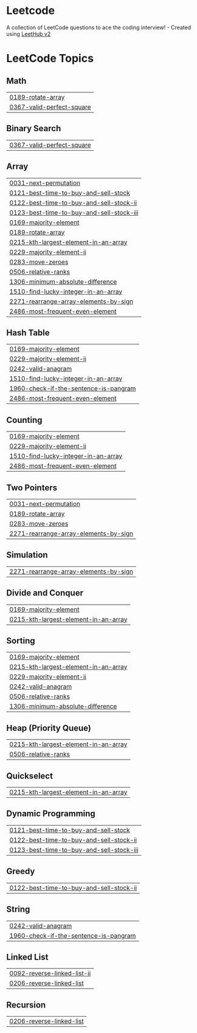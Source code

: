 # Leetcode
A collection of LeetCode questions to ace the coding interview! - Created using [LeetHub v2](https://github.com/arunbhardwaj/LeetHub-2.0)

<!---LeetCode Topics Start-->
# LeetCode Topics
## Math
|  |
| ------- |
| [0189-rotate-array](https://github.com/23mh1a05g0/Leetcode/tree/master/0189-rotate-array) |
| [0367-valid-perfect-square](https://github.com/23mh1a05g0/Leetcode/tree/master/0367-valid-perfect-square) |
## Binary Search
|  |
| ------- |
| [0367-valid-perfect-square](https://github.com/23mh1a05g0/Leetcode/tree/master/0367-valid-perfect-square) |
## Array
|  |
| ------- |
| [0031-next-permutation](https://github.com/23mh1a05g0/Leetcode/tree/master/0031-next-permutation) |
| [0121-best-time-to-buy-and-sell-stock](https://github.com/23mh1a05g0/Leetcode/tree/master/0121-best-time-to-buy-and-sell-stock) |
| [0122-best-time-to-buy-and-sell-stock-ii](https://github.com/23mh1a05g0/Leetcode/tree/master/0122-best-time-to-buy-and-sell-stock-ii) |
| [0123-best-time-to-buy-and-sell-stock-iii](https://github.com/23mh1a05g0/Leetcode/tree/master/0123-best-time-to-buy-and-sell-stock-iii) |
| [0169-majority-element](https://github.com/23mh1a05g0/Leetcode/tree/master/0169-majority-element) |
| [0189-rotate-array](https://github.com/23mh1a05g0/Leetcode/tree/master/0189-rotate-array) |
| [0215-kth-largest-element-in-an-array](https://github.com/23mh1a05g0/Leetcode/tree/master/0215-kth-largest-element-in-an-array) |
| [0229-majority-element-ii](https://github.com/23mh1a05g0/Leetcode/tree/master/0229-majority-element-ii) |
| [0283-move-zeroes](https://github.com/23mh1a05g0/Leetcode/tree/master/0283-move-zeroes) |
| [0506-relative-ranks](https://github.com/23mh1a05g0/Leetcode/tree/master/0506-relative-ranks) |
| [1306-minimum-absolute-difference](https://github.com/23mh1a05g0/Leetcode/tree/master/1306-minimum-absolute-difference) |
| [1510-find-lucky-integer-in-an-array](https://github.com/23mh1a05g0/Leetcode/tree/master/1510-find-lucky-integer-in-an-array) |
| [2271-rearrange-array-elements-by-sign](https://github.com/23mh1a05g0/Leetcode/tree/master/2271-rearrange-array-elements-by-sign) |
| [2486-most-frequent-even-element](https://github.com/23mh1a05g0/Leetcode/tree/master/2486-most-frequent-even-element) |
## Hash Table
|  |
| ------- |
| [0169-majority-element](https://github.com/23mh1a05g0/Leetcode/tree/master/0169-majority-element) |
| [0229-majority-element-ii](https://github.com/23mh1a05g0/Leetcode/tree/master/0229-majority-element-ii) |
| [0242-valid-anagram](https://github.com/23mh1a05g0/Leetcode/tree/master/0242-valid-anagram) |
| [1510-find-lucky-integer-in-an-array](https://github.com/23mh1a05g0/Leetcode/tree/master/1510-find-lucky-integer-in-an-array) |
| [1960-check-if-the-sentence-is-pangram](https://github.com/23mh1a05g0/Leetcode/tree/master/1960-check-if-the-sentence-is-pangram) |
| [2486-most-frequent-even-element](https://github.com/23mh1a05g0/Leetcode/tree/master/2486-most-frequent-even-element) |
## Counting
|  |
| ------- |
| [0169-majority-element](https://github.com/23mh1a05g0/Leetcode/tree/master/0169-majority-element) |
| [0229-majority-element-ii](https://github.com/23mh1a05g0/Leetcode/tree/master/0229-majority-element-ii) |
| [1510-find-lucky-integer-in-an-array](https://github.com/23mh1a05g0/Leetcode/tree/master/1510-find-lucky-integer-in-an-array) |
| [2486-most-frequent-even-element](https://github.com/23mh1a05g0/Leetcode/tree/master/2486-most-frequent-even-element) |
## Two Pointers
|  |
| ------- |
| [0031-next-permutation](https://github.com/23mh1a05g0/Leetcode/tree/master/0031-next-permutation) |
| [0189-rotate-array](https://github.com/23mh1a05g0/Leetcode/tree/master/0189-rotate-array) |
| [0283-move-zeroes](https://github.com/23mh1a05g0/Leetcode/tree/master/0283-move-zeroes) |
| [2271-rearrange-array-elements-by-sign](https://github.com/23mh1a05g0/Leetcode/tree/master/2271-rearrange-array-elements-by-sign) |
## Simulation
|  |
| ------- |
| [2271-rearrange-array-elements-by-sign](https://github.com/23mh1a05g0/Leetcode/tree/master/2271-rearrange-array-elements-by-sign) |
## Divide and Conquer
|  |
| ------- |
| [0169-majority-element](https://github.com/23mh1a05g0/Leetcode/tree/master/0169-majority-element) |
| [0215-kth-largest-element-in-an-array](https://github.com/23mh1a05g0/Leetcode/tree/master/0215-kth-largest-element-in-an-array) |
## Sorting
|  |
| ------- |
| [0169-majority-element](https://github.com/23mh1a05g0/Leetcode/tree/master/0169-majority-element) |
| [0215-kth-largest-element-in-an-array](https://github.com/23mh1a05g0/Leetcode/tree/master/0215-kth-largest-element-in-an-array) |
| [0229-majority-element-ii](https://github.com/23mh1a05g0/Leetcode/tree/master/0229-majority-element-ii) |
| [0242-valid-anagram](https://github.com/23mh1a05g0/Leetcode/tree/master/0242-valid-anagram) |
| [0506-relative-ranks](https://github.com/23mh1a05g0/Leetcode/tree/master/0506-relative-ranks) |
| [1306-minimum-absolute-difference](https://github.com/23mh1a05g0/Leetcode/tree/master/1306-minimum-absolute-difference) |
## Heap (Priority Queue)
|  |
| ------- |
| [0215-kth-largest-element-in-an-array](https://github.com/23mh1a05g0/Leetcode/tree/master/0215-kth-largest-element-in-an-array) |
| [0506-relative-ranks](https://github.com/23mh1a05g0/Leetcode/tree/master/0506-relative-ranks) |
## Quickselect
|  |
| ------- |
| [0215-kth-largest-element-in-an-array](https://github.com/23mh1a05g0/Leetcode/tree/master/0215-kth-largest-element-in-an-array) |
## Dynamic Programming
|  |
| ------- |
| [0121-best-time-to-buy-and-sell-stock](https://github.com/23mh1a05g0/Leetcode/tree/master/0121-best-time-to-buy-and-sell-stock) |
| [0122-best-time-to-buy-and-sell-stock-ii](https://github.com/23mh1a05g0/Leetcode/tree/master/0122-best-time-to-buy-and-sell-stock-ii) |
| [0123-best-time-to-buy-and-sell-stock-iii](https://github.com/23mh1a05g0/Leetcode/tree/master/0123-best-time-to-buy-and-sell-stock-iii) |
## Greedy
|  |
| ------- |
| [0122-best-time-to-buy-and-sell-stock-ii](https://github.com/23mh1a05g0/Leetcode/tree/master/0122-best-time-to-buy-and-sell-stock-ii) |
## String
|  |
| ------- |
| [0242-valid-anagram](https://github.com/23mh1a05g0/Leetcode/tree/master/0242-valid-anagram) |
| [1960-check-if-the-sentence-is-pangram](https://github.com/23mh1a05g0/Leetcode/tree/master/1960-check-if-the-sentence-is-pangram) |
## Linked List
|  |
| ------- |
| [0092-reverse-linked-list-ii](https://github.com/23mh1a05g0/Leetcode/tree/master/0092-reverse-linked-list-ii) |
| [0206-reverse-linked-list](https://github.com/23mh1a05g0/Leetcode/tree/master/0206-reverse-linked-list) |
## Recursion
|  |
| ------- |
| [0206-reverse-linked-list](https://github.com/23mh1a05g0/Leetcode/tree/master/0206-reverse-linked-list) |
<!---LeetCode Topics End-->
